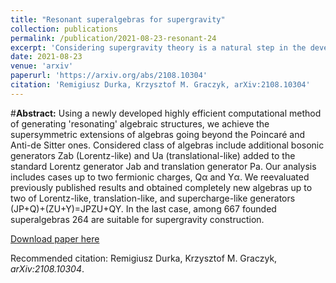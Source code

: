 ```yaml
---
title: "Resonant superalgebras for supergravity"
collection: publications
permalink: /publication/2021-08-23-resonant-24
excerpt: 'Considering supergravity theory is a natural step in the development of gravity models. This paper follows the algebraic path and constructs possible extensions of the Poincare and Anti-de-Sitter algebras, which inherit their basic commutation structure. Previously achieved results of this type are fragmentary and show only a limited fraction of possible algebraic realizations. Our paper presents the newly obtained symmetry algebras, evaluated within an efficient pattern-based computational method of generating the so-called resonating algebraic structures. These supersymmetric extensions of algebras, going beyond the Poincare and Anti-de Sitter ones, contain additional bosonic generators $Z_{ab}$ (Lorentz-like), and $U_a$ (translational-like) added to the standard Lorentz generator $J_{ab}$ and translation generator $P_{a}$. Our analysis includes all cases up to two fermionic supercharges, $Q_{\alpha}$ and $Y_{\alpha}$. The delivered plethora of superalgebras includes few past results and offers a vastness of new examples. The list of the cases is complete and contains all superalgebras up to two of Lorentz-like, translation-like, and supercharge-like generators $(JP+Q)+(ZU+Y)=JPZU+QY$. In the latter class, among $667$ founded superalgebras, the $264$ are suitable for direct supergravity construction. For each of them, one can construct a unique supergravity model defined by the Lagrangian. As an example, we consider one of the algebra configurations and provide its Lagrangian realization.'
date: 2021-08-23
venue: 'arxiv'
paperurl: 'https://arxiv.org/abs/2108.10304'
citation: 'Remigiusz Durka, Krzysztof M. Graczyk, arXiv:2108.10304'
---
```

#__Abstract:__ Using a newly developed highly efficient computational method of generating 'resonating' algebraic structures, we achieve the supersymmetric extensions of algebras going beyond the Poincaré and Anti-de Sitter ones. Considered class of algebras include additional bosonic generators Zab (Lorentz-like) and Ua (translational-like) added to the standard Lorentz generator Jab and translation generator Pa. Our analysis includes cases up to two fermionic charges, Qα and Yα. We reevaluated previously published results and obtained completely new algebras up to two of Lorentz-like, translation-like, and supercharge-like generators (JP+Q)+(ZU+Y)=JPZU+QY. In the last case, among 667 founded superalgebras 264 are suitable for supergravity construction.

[Download paper here](https://arxiv.org/pdf/2108.10304)

Recommended citation: Remigiusz Durka, Krzysztof M. Graczyk, <i>arXiv:2108.10304</i>.
